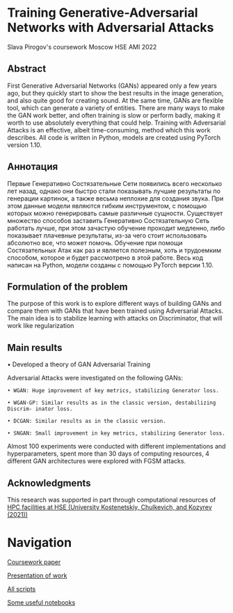 # Training Generative-Adversarial Networks with Adversarial Attacks
Slava Pirogov's coursework Moscow HSE AMI 2022

## Abstract
First Generative Adversarial Networks (GANs) appeared only a few years ago, but they quickly start to show the best results in the image generation, and also quite good for creating sound. At the 
same time, GANs are flexible tool, which can generate a variety of entities. There are many ways to make the GAN work better, and often training is slow or perform badly, making it worth to use 
absolutely everything that could help. Training with Adversarial Attacks is an effective, albeit time-consuming, method which this work describes. All code is written in Python, models are created 
using PyTorch version 1.10.

## Аннотация
Первые Генеративно Состязательные Сети появились всего несколько лет назад, однако они быстро стали показывать лучшие результаты по генерации картинок, а также весьма неплохие для создания звука. 
При этом данные модели являются гибким инструментом, с помощью которых можно генерировать самые различные сущности. Существует множество способов заставить Генеративно Состязательную Сеть работать 
лучше, при этом зачастую обучение проходит медленно, либо показывает плачевные результаты, из-за чего стоит использовать абсолютно все, что может помочь. Обучение при помощи Состязательных Атак как 
раз и является полезным, хоть и трудоемким способом, которое и будет рассмотрено в этой работе. Весь код написан на Python, модели созданы с помощью PyTorch версии 1.10.

## Formulation of the problem
The purpose of this work is to explore different ways of building GANs and compare them with GANs that have been trained using Adversarial Attacks. The main idea is to stabilize learning with 
attacks on Discriminator, that will work like regularization

## Main results
• Developed a theory of GAN Adversarial Training

Adversarial Attacks were investigated on the following GANs:
	
	• WGAN: Huge improvement of key metrics, stabilizing Generator loss.
	
	• WGAN-GP: Similar results as in the classic version, destabilizing Discrim- inator loss.

	• DCGAN: Similar results as in the classic version.
	
	• SNGAN: Small improvement in key metrics, stabilizing Generator loss.

Almost 100 experiments were conducted with different implementations and hyperparameters, spent more than 30 days of computing resources, 4 different GAN architectures were explored with FGSM 
attacks.

## Acknowledgments
This research was supported in part through computational resources of [HPC facilities at HSE (University Kostenetskiy, Chulkevich, and Kozyrev 
(2021))](https://iopscience.iop.org/article/10.1088/1742-6596/1740/1/012050)

# Navigation

[Coursework paper](https://github.com/messlav/Training-Generative-Adversarial-Networks-with-Adversarial-Attacks/blob/main/coursework.pdf)

[Presentation of work](https://github.com/messlav/Training-Generative-Adversarial-Networks-with-Adversarial-Attacks/blob/main/presentation.pdf)

[All scripts](https://github.com/messlav/Training-Generative-Adversarial-Networks-with-Adversarial-Attacks/tree/main/scripts)

[Some useful notebooks](https://github.com/messlav/Training-Generative-Adversarial-Networks-with-Adversarial-Attacks/tree/main/notebooks)


